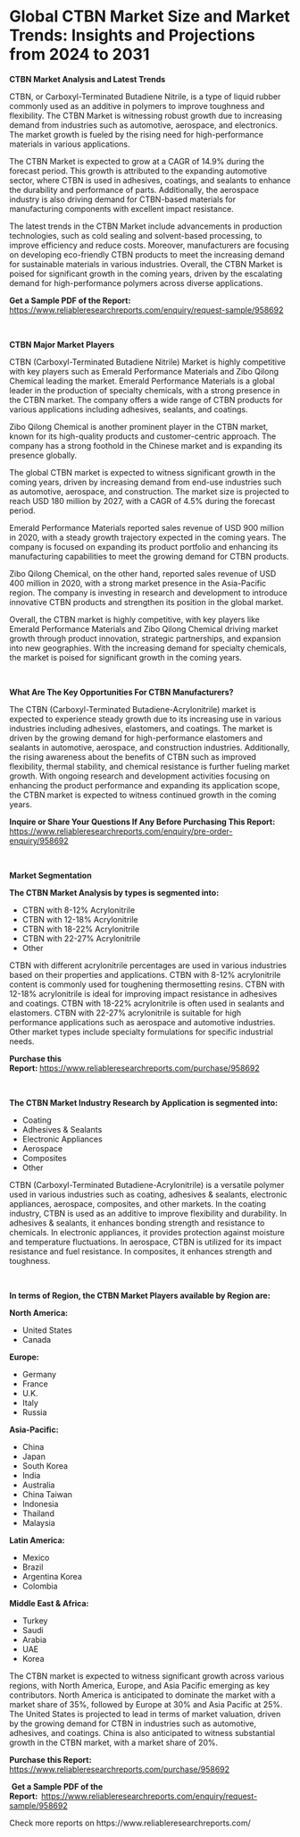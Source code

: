<p><h1>Global CTBN Market Size and Market Trends: Insights and Projections from 2024 to 2031</h1></p><p><strong>CTBN Market Analysis and Latest Trends</strong></p>
<p><p>CTBN, or Carboxyl-Terminated Butadiene Nitrile, is a type of liquid rubber commonly used as an additive in polymers to improve toughness and flexibility. The CTBN Market is witnessing robust growth due to increasing demand from industries such as automotive, aerospace, and electronics. The market growth is fueled by the rising need for high-performance materials in various applications.</p><p>The CTBN Market is expected to grow at a CAGR of 14.9% during the forecast period. This growth is attributed to the expanding automotive sector, where CTBN is used in adhesives, coatings, and sealants to enhance the durability and performance of parts. Additionally, the aerospace industry is also driving demand for CTBN-based materials for manufacturing components with excellent impact resistance.</p><p>The latest trends in the CTBN Market include advancements in production technologies, such as cold sealing and solvent-based processing, to improve efficiency and reduce costs. Moreover, manufacturers are focusing on developing eco-friendly CTBN products to meet the increasing demand for sustainable materials in various industries. Overall, the CTBN Market is poised for significant growth in the coming years, driven by the escalating demand for high-performance polymers across diverse applications.</p></p>
<p><strong>Get a Sample PDF of the Report:&nbsp;</strong> <a href="https://www.reliableresearchreports.com/enquiry/request-sample/958692">https://www.reliableresearchreports.com/enquiry/request-sample/958692</a></p>
<p>&nbsp;</p>
<p><strong>CTBN Major Market Players</strong></p>
<p><p>CTBN (Carboxyl-Terminated Butadiene Nitrile) Market is highly competitive with key players such as Emerald Performance Materials and Zibo Qilong Chemical leading the market. Emerald Performance Materials is a global leader in the production of specialty chemicals, with a strong presence in the CTBN market. The company offers a wide range of CTBN products for various applications including adhesives, sealants, and coatings.</p><p>Zibo Qilong Chemical is another prominent player in the CTBN market, known for its high-quality products and customer-centric approach. The company has a strong foothold in the Chinese market and is expanding its presence globally.</p><p>The global CTBN market is expected to witness significant growth in the coming years, driven by increasing demand from end-use industries such as automotive, aerospace, and construction. The market size is projected to reach USD 180 million by 2027, with a CAGR of 4.5% during the forecast period.</p><p>Emerald Performance Materials reported sales revenue of USD 900 million in 2020, with a steady growth trajectory expected in the coming years. The company is focused on expanding its product portfolio and enhancing its manufacturing capabilities to meet the growing demand for CTBN products.</p><p>Zibo Qilong Chemical, on the other hand, reported sales revenue of USD 400 million in 2020, with a strong market presence in the Asia-Pacific region. The company is investing in research and development to introduce innovative CTBN products and strengthen its position in the global market.</p><p>Overall, the CTBN market is highly competitive, with key players like Emerald Performance Materials and Zibo Qilong Chemical driving market growth through product innovation, strategic partnerships, and expansion into new geographies. With the increasing demand for specialty chemicals, the market is poised for significant growth in the coming years.</p></p>
<p>&nbsp;</p>
<p><strong>What Are The Key Opportunities For CTBN Manufacturers?</strong></p>
<p><p>The CTBN (Carboxyl-Terminated Butadiene-Acrylonitrile) market is expected to experience steady growth due to its increasing use in various industries including adhesives, elastomers, and coatings. The market is driven by the growing demand for high-performance elastomers and sealants in automotive, aerospace, and construction industries. Additionally, the rising awareness about the benefits of CTBN such as improved flexibility, thermal stability, and chemical resistance is further fueling market growth. With ongoing research and development activities focusing on enhancing the product performance and expanding its application scope, the CTBN market is expected to witness continued growth in the coming years.</p></p>
<p><strong>Inquire or Share Your Questions If Any Before Purchasing This Report:</strong> <a href="https://www.reliableresearchreports.com/enquiry/pre-order-enquiry/958692">https://www.reliableresearchreports.com/enquiry/pre-order-enquiry/958692</a></p>
<p>&nbsp;</p>
<p><strong>Market Segmentation</strong></p>
<p><strong>The CTBN Market Analysis by types is segmented into:</strong></p>
<p><ul><li>CTBN with 8-12% Acrylonitrile</li><li>CTBN with 12-18% Acrylonitrile</li><li>CTBN with 18-22% Acrylonitrile</li><li>CTBN with 22-27% Acrylonitrile</li><li>Other</li></ul></p>
<p><p>CTBN with different acrylonitrile percentages are used in various industries based on their properties and applications. CTBN with 8-12% acrylonitrile content is commonly used for toughening thermosetting resins. CTBN with 12-18% acrylonitrile is ideal for improving impact resistance in adhesives and coatings. CTBN with 18-22% acrylonitrile is often used in sealants and elastomers. CTBN with 22-27% acrylonitrile is suitable for high performance applications such as aerospace and automotive industries. Other market types include specialty formulations for specific industrial needs.</p></p>
<p><strong>Purchase this Report:&nbsp;</strong><a href="https://www.reliableresearchreports.com/purchase/958692">https://www.reliableresearchreports.com/purchase/958692</a></p>
<p>&nbsp;</p>
<p><strong>The CTBN Market Industry Research by Application is segmented into:</strong></p>
<p><ul><li>Coating</li><li>Adhesives & Sealants</li><li>Electronic Appliances</li><li>Aerospace</li><li>Composites</li><li>Other</li></ul></p>
<p><p>CTBN (Carboxyl-Terminated Butadiene-Acrylonitrile) is a versatile polymer used in various industries such as coating, adhesives & sealants, electronic appliances, aerospace, composites, and other markets. In the coating industry, CTBN is used as an additive to improve flexibility and durability. In adhesives & sealants, it enhances bonding strength and resistance to chemicals. In electronic appliances, it provides protection against moisture and temperature fluctuations. In aerospace, CTBN is utilized for its impact resistance and fuel resistance. In composites, it enhances strength and toughness.</p></p>
<p>&nbsp;</p>
<p><strong>In terms of Region, the CTBN Market Players available by Region are:</strong></p>
<p>
    <p> <strong> North America: </strong>
        <ul>
            <li>United States</li>
            <li>Canada</li>
        </ul>
        </p> 
    <p> <strong> Europe: </strong>
        <ul>
            <li>Germany</li>
            <li>France</li>
            <li>U.K.</li>
            <li>Italy</li>
            <li>Russia</li>
        </ul>
        </p> 
    <p> <strong> Asia-Pacific: </strong>
        <ul>
            <li>China</li>
            <li>Japan</li>
            <li>South Korea</li>
            <li>India</li>
            <li>Australia</li>
            <li>China Taiwan</li>
            <li>Indonesia</li>
            <li>Thailand</li>
            <li>Malaysia</li>
        </ul>
        </p> 
    <p> <strong> Latin America: </strong>
        <ul>
            <li>Mexico</li>
            <li>Brazil</li>
            <li>Argentina Korea</li>
            <li>Colombia</li>
        </ul>
        </p> 
    <p> <strong> Middle East & Africa: </strong>
        <ul>
            <li>Turkey</li>
            <li>Saudi</li>
            <li>Arabia</li>
            <li>UAE</li>
            <li>Korea</li>
        </ul>
    </p>
    </p>
<p><p>The CTBN market is expected to witness significant growth across various regions, with North America, Europe, and Asia Pacific emerging as key contributors. North America is anticipated to dominate the market with a market share of 35%, followed by Europe at 30% and Asia Pacific at 25%. The United States is projected to lead in terms of market valuation, driven by the growing demand for CTBN in industries such as automotive, adhesives, and coatings. China is also anticipated to witness substantial growth in the CTBN market, with a market share of 20%.</p></p>
<p><strong>Purchase this Report: </strong><a href="https://www.reliableresearchreports.com/purchase/958692">https://www.reliableresearchreports.com/purchase/958692</a></p>
<p>&nbsp;<strong>Get a Sample PDF of the Report:&nbsp;&nbsp;</strong><a href="https://www.reliableresearchreports.com/enquiry/request-sample/958692">https://www.reliableresearchreports.com/enquiry/request-sample/958692</a></p>
<p><strong></strong></p>
<p>Check more reports on https://www.reliableresearchreports.com/</p>